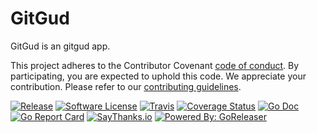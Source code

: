 # GitGud

GitGud is an gitgud app.

This project adheres to the Contributor Covenant [code of conduct](CODE_OF_CONDUCT.md). By participating, you are expected to uphold this code.
We appreciate your contribution. Please refer to our [contributing guidelines](CONTRIBUTING.md).

[![Release](https://img.shields.io/github/release/petems/gitgud.svg?style=flat-square)](https://github.com/petems/gitgud/releases/latest)
[![Software License](https://img.shields.io/badge/license-MIT-brightgreen.svg?style=flat-square)](LICENSE.md)
[![Travis](https://img.shields.io/travis/petems/gitgud.svg?style=flat-square)](https://travis-ci.org/petems/gitgud)
[![Coverage Status](https://img.shields.io/codecov/c/github/petems/gitgud/master.svg?style=flat-square)](https://codecov.io/gh/petems/gitgud)
[![Go Doc](https://img.shields.io/badge/godoc-reference-blue.svg?style=flat-square)](http://godoc.org/github.com/petems/gitgud)
[![Go Report Card](https://goreportcard.com/badge/github.com/petems/gitgud?style=flat-square)](https://goreportcard.com/report/github.com/petems/gitgud)
[![SayThanks.io](https://img.shields.io/badge/SayThanks.io-%E2%98%BC-1EAEDB.svg?style=flat-square)](https://saythanks.io/to/caarlos0)
[![Powered By: GoReleaser](https://img.shields.io/badge/powered%20by-goreleaser-green.svg?style=flat-square)](https://github.com/goreleaser)
